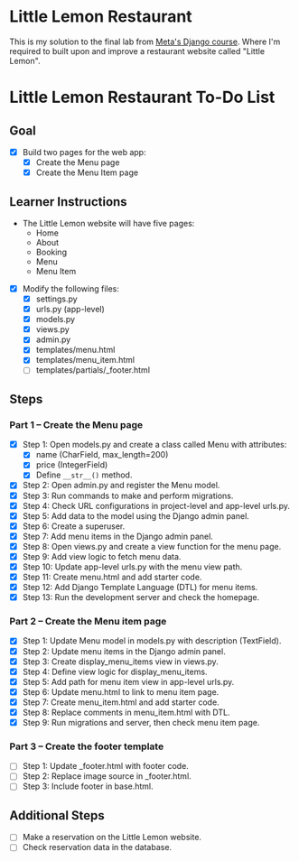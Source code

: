 # Little Lemon Restaurant

This is my solution to the final lab from [Meta's Django course](https://www.coursera.org/learn/django-web-framework). Where I'm required to built upon and improve a restaurant website called "Little Lemon".

# Little Lemon Restaurant To-Do List

## Goal
- [x] Build two pages for the web app:
  - [x] Create the Menu page
  - [x] Create the Menu Item page

## Learner Instructions
- The Little Lemon website will have five pages:
  - Home
  - About
  - Booking
  - Menu
  - Menu Item

- [x] Modify the following files:
  - [x] settings.py
  - [x] urls.py (app-level)
  - [x] models.py
  - [x] views.py
  - [x] admin.py
  - [x] templates/menu.html
  - [x] templates/menu_item.html
  - [ ] templates/partials/_footer.html

## Steps
### Part 1 – Create the Menu page
- [x] Step 1: Open models.py and create a class called Menu with attributes:
  - [x] name (CharField, max_length=200)
  - [x] price (IntegerField)
  - [x] Define `__str__()` method.
- [x] Step 2: Open admin.py and register the Menu model.
- [x] Step 3: Run commands to make and perform migrations.
- [x] Step 4: Check URL configurations in project-level and app-level urls.py.
- [x] Step 5: Add data to the model using the Django admin panel.
- [x] Step 6: Create a superuser.
- [x] Step 7: Add menu items in the Django admin panel.
- [x] Step 8: Open views.py and create a view function for the menu page.
- [x] Step 9: Add view logic to fetch menu data.
- [x] Step 10: Update app-level urls.py with the menu view path.
- [x] Step 11: Create menu.html and add starter code.
- [x] Step 12: Add Django Template Language (DTL) for menu items.
- [x] Step 13: Run the development server and check the homepage.

### Part 2 – Create the Menu item page
- [x] Step 1: Update Menu model in models.py with description (TextField).
- [x] Step 2: Update menu items in the Django admin panel.
- [x] Step 3: Create display_menu_items view in views.py.
- [x] Step 4: Define view logic for display_menu_items.
- [x] Step 5: Add path for menu item view in app-level urls.py.
- [x] Step 6: Update menu.html to link to menu item page.
- [x] Step 7: Create menu_item.html and add starter code.
- [x] Step 8: Replace comments in menu_item.html with DTL.
- [x] Step 9: Run migrations and server, then check menu item page.

### Part 3 – Create the footer template
- [ ] Step 1: Update _footer.html with footer code.
- [ ] Step 2: Replace image source in _footer.html.
- [ ] Step 3: Include footer in base.html.

## Additional Steps
- [ ] Make a reservation on the Little Lemon website.
- [ ] Check reservation data in the database.
